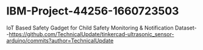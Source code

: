 # IBM-Project-44256-1660723503
IoT Based Safety Gadget for Child Safety Monitoring &amp; Notification
Dataset--https://github.com/TechnicalUpdate/tinkercad-ultrasonic_sensor-arduino/commits?author=TechnicalUpdate
